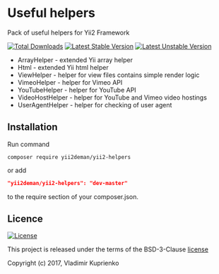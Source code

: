 Useful helpers
==============

Pack of useful helpers for Yii2 Framework

[![Total Downloads](https://poser.pugx.org/yii2deman/yii2-helpers/downloads)](https://packagist.org/packages/yii2deman/yii2-helpers)
[![Latest Stable Version](https://poser.pugx.org/yii2deman/yii2-helpers/v/stable)](https://packagist.org/packages/yii2deman/yii2-helpers)
[![Latest Unstable Version](https://poser.pugx.org/yii2deman/yii2-helpers/v/unstable)](https://packagist.org/packages/yii2deman/yii2-helpers)

* ArrayHelper - extended Yii array helper
* Html - extended Yii html helper
* ViewHelper - helper for view files contains simple render logic
* VimeoHelper - helper for Vimeo API
* YouTubeHelper - helper for YouTube API
* VideoHostHelper - helper for YouTube and Vimeo video hostings
* UserAgentHelper - helper for checking of user agent

Installation
------------
Run command
```
composer require yii2deman/yii2-helpers
```
or add
```json
"yii2deman/yii2-helpers": "dev-master"
```
to the require section of your composer.json.

Licence
-------
[![License](https://poser.pugx.org/yii2deman/yii2-helpers/license)](https://packagist.org/packages/yii2deman/yii2-helpers)

This project is released under the terms of the BSD-3-Clause [license](LICENSE)

Copyright (c) 2017, Vladimir Kuprienko

